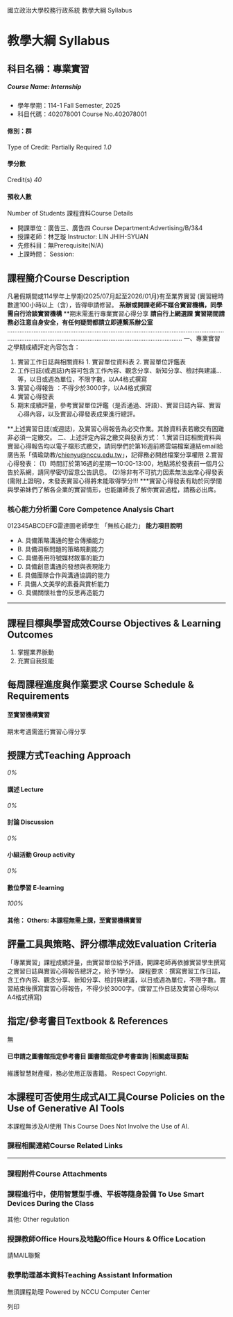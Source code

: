 國立政治大學校務行政系統 教學大綱 Syllabus
# 教學大綱 Syllabus
##  科目名稱：專業實習
#####  Course Name: Internship
  * 學年學期：114-1 Fall Semester, 2025 
  * 科目代碼：402078001 Course No.402078001


#### 修別：群
Type of Credit: Partially Required 
_1.0_
#### 學分數
Credit(s)
_40_
#### 預收人數
Number of Students
課程資料Course Details
  * 開課單位：廣告三、廣告四 Course Department:Advertising/B/3&4 
  * 授課老師：林芝璇 Instructor: LIN JHIH-SYUAN 
  * 先修科目：無Prerequisite(N/A)
  * 上課時間： Session: 


##  課程簡介Course Description
凡暑假期間或114學年上學期(2025/07月起至2026/01月)有至業界實習 (實習總時數達100小時以上（含），皆得申請修習。
**系辦或開課老師不媒合實習機構，同學需自行洽談實習機構**
**期末需進行專業實習心得分享
**請自行上網選課**
**實習期間請務必注意自身安全，有任何疑問都請立即連繫系辦公室**
................................................................................................................................................................................................................................
一、專業實習之學期成績評定內容包含：
  1. 實習工作日誌與相關資料 
    1. 實習單位資料表
    2. 實習單位評鑑表
  2. 工作日誌(或週誌)內容可包含工作內容、觀念分享、新知分享、檢討與建議…等，以日或週為單位，不限字數，以A4格式撰寫
  3. 實習心得報告 ：不得少於3000字，以A4格式撰寫
  4. 實習心得發表
  5. 期末成績評量，參考實習單位評鑑（是否通過、評語）、實習日誌內容、實習心得內容，以及實習心得發表成果進行總評。


**上述實習日誌(或週誌)，及實習心得報告為必交作業。其餘資料表若繳交有困難非必須一定繳交。
二、上述評定內容之繳交與發表方式：
1.實習日誌相關資料與實習心得報告均以電子檔形式繳交，請同學們於第16週前將雲端檔案連結email給廣告系「倩瑜助教/chienyu@nccu.edu.tw」，記得務必開啟檔案分享權限
2.實習心得發表：
(1）時間訂於第16週的星期一10:00-13:00，地點將於發表前一個月公告於系網，請同學密切留意公告訊息。
(2)除非有不可抗力因素無法出席心得發表(需附上證明)，未發表實習心得將未能取得學分!!!
***實習心得發表有助於同學間與學弟妹們了解各企業的實習情形，也能讓師長了解你實習過程，請務必出席。
###  核心能力分析圖 Core Competence Analysis Chart
012345ABCDEFG雷達圖老師學生
「無核心能力」 
**能力項目說明**
  * A. 具備策略溝通的整合傳播能力
  * B. 具備洞察問題的策略規劃能力
  * C. 具備善用符號媒材敘事的能力
  * D. 具備創意溝通的發想與表現能力
  * E. 具備團隊合作與溝通協調的能力
  * F. 具備人文美學的素養與賞析能力
  * G. 具備關懷社會的反思再造能力


* * *
##  課程目標與學習成效Course Objectives & Learning Outcomes 
1. 掌握業界脈動
2. 充實自我技能
##  每周課程進度與作業要求 Course Schedule & Requirements
#### 至實習機構實習
期末考週需進行實習心得分享
##  授課方式Teaching Approach
_0%_
####  講述 Lecture
_0%_
####  討論 Discussion
_0%_
####  小組活動 Group activity
_0%_
####  數位學習 E-learning
_100%_
####  其他： Others: 本課程無需上課，至實習機構實習 
##  評量工具與策略、評分標準成效Evaluation Criteria
「專業實習」課程成績評量，由實習單位給予評語，開課老師再依據實習學生撰寫之實習日誌與實習心得報告總評之，給予1學分。
課程要求：撰寫實習工作日誌，含工作內容、觀念分享、新知分享、檢討與建議，以日或週為單位，不限字數。實習結束後撰寫實習心得報告，不得少於3000字。(實習工作日誌及實習心得均以A4格式撰寫)
##  指定/參考書目Textbook & References
無
####  已申請之圖書館指定參考書目  圖書館指定參考書查詢 |相關處理要點
維護智慧財產權，務必使用正版書籍。 Respect Copyright.
##  本課程可否使用生成式AI工具Course Policies on the Use of Generative AI Tools
本課程無涉及AI使用 This Course Does Not Involve the Use of AI.
###  課程相關連結Course Related Links
* * *
###  課程附件Course Attachments
###  課程進行中，使用智慧型手機、平板等隨身設備 To Use Smart Devices During the Class
其他:  Other regulation
###  授課教師Office Hours及地點Office Hours & Office Location
請MAIL聯繫
###  教學助理基本資料Teaching Assistant Information
無須課程助理
Powered by NCCU Computer Center
  
列印
